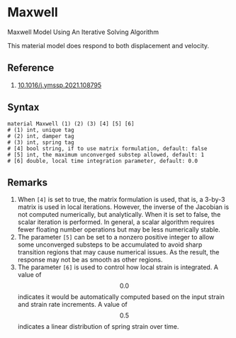 # Maxwell

Maxwell Model Using An Iterative Solving Algorithm

This material model does respond to both displacement and velocity.

## Reference

1. [10.1016/j.ymssp.2021.108795](https://doi.org/10.1016/j.ymssp.2021.108795)

## Syntax

```
material Maxwell (1) (2) (3) [4] [5] [6]
# (1) int, unique tag
# (2) int, damper tag
# (3) int, spring tag
# [4] bool string, if to use matrix formulation, default: false
# [5] int, the maximum unconverged substep allowed, default: 1
# [6] double, local time integration parameter, default: 0.0
```

## Remarks

1. When `[4]` is set to true, the matrix formulation is used, that is, a 3-by-3 matrix is used in local iterations.
   However, the inverse of the Jacobian is not computed numerically, but analytically. When it is set to false, the
   scalar iteration is performed. In general, a scalar algorithm requires fewer floating number operations but may be
   less numerically stable.
2. The parameter `[5]` can be set to a nonzero positive integer to allow some unconverged substeps to be accumulated to
   avoid sharp transition regions that may cause numerical issues. As the result, the response may not be as smooth as
   other regions.
3. The parameter `[6]` is used to control how local strain is integrated. A value of $$0.0$$ indicates it would be
   automatically computed based on the input strain and strain rate increments. A value of $$0.5$$ indicates a linear
   distribution of spring strain over time.
